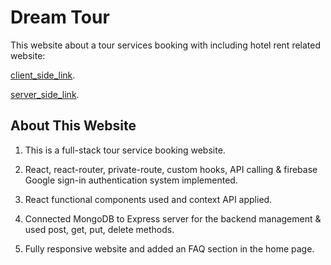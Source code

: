# Dream Tour

This website about a tour services booking with including hotel rent related website:

[client_side_link](https://dream-tour-96662.web.app/).

[server_side_link](https://obscure-springs-93029.herokuapp.com/).

## About This Website


1. This is a full-stack tour service booking website.

2. React, react-router, private-route, custom hooks, API calling & firebase Google sign-in authentication system implemented.

3. React functional components used and context API applied.

4. Connected MongoDB to Express server for the backend management & used post, get, put, delete methods.

5. Fully responsive website and added an FAQ section in the home page.
